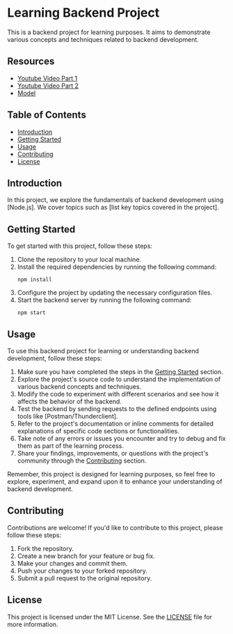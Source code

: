 # Learning Backend Project

This is a backend project for learning purposes. It aims to demonstrate various concepts and techniques related to backend development.

## Resources
- [Youtube Video Part 1](https://youtu.be/7fjOw8ApZ1I?si=0K4P4X6RAr-3NDcD)
- [Youtube Video Part 2](https://youtu.be/8k-kK3tsJFY?si=QZcE2XMlGsihpZpU)
- [Model](https://app.eraser.io/workspace/YtPqZ1VogxGy1jzIDkzj)

## Table of Contents

- [Introduction](#introduction)
- [Getting Started](#getting-started)
- [Usage](#usage)
- [Contributing](#contributing)
- [License](#license)

## Introduction

In this project, we explore the fundamentals of backend development using [Node.js]. We cover topics such as [list key topics covered in the project].

## Getting Started

To get started with this project, follow these steps:

1. Clone the repository to your local machine.
2. Install the required dependencies by running the following command:
    ```
    npm install
    ```
3. Configure the project by updating the necessary configuration files.
4. Start the backend server by running the following command:
    ```
    npm start
    ```

## Usage

To use this backend project for learning or understanding backend development, follow these steps:

1. Make sure you have completed the steps in the [Getting Started](#getting-started) section.
2. Explore the project's source code to understand the implementation of various backend concepts and techniques.
3. Modify the code to experiment with different scenarios and see how it affects the behavior of the backend.
4. Test the backend by sending requests to the defined endpoints using tools like [Postman/Thunderclient].
5. Refer to the project's documentation or inline comments for detailed explanations of specific code sections or functionalities.
6. Take note of any errors or issues you encounter and try to debug and fix them as part of the learning process.
7. Share your findings, improvements, or questions with the project's community through the [Contributing](#contributing) section.

Remember, this project is designed for learning purposes, so feel free to explore, experiment, and expand upon it to enhance your understanding of backend development.


## Contributing

Contributions are welcome! If you'd like to contribute to this project, please follow these steps:

1. Fork the repository.
2. Create a new branch for your feature or bug fix.
3. Make your changes and commit them.
4. Push your changes to your forked repository.
5. Submit a pull request to the original repository.

## License

This project is licensed under the MIT License. See the [LICENSE](LICENSE) file for more information.
